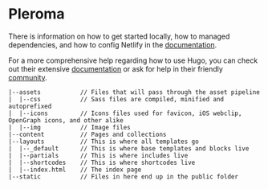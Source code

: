 # Pleroma
There is information on how to get started locally, how to managed dependencies, and how to config Netlify in the [documentation](https://github.com/roma-apps/pleroma-site/tree/master/wiki).

For a more comprehensive help regarding how to use Hugo, you can check out their extensive [documentation](https://gohugo.io/wiki/) or ask for help in their friendly [community](https://discourse.gohugo.io).

```
|--assets           // Files that will pass through the asset pipeline
|  |--css           // Sass files are compiled, minified and autoprefixed
|  |--icons         // Icons files used for favicon, iOS webclip, OpenGraph icons, and other alike
|  |--img           // Image files
|--content          // Pages and collections
|--layouts          // This is where all templates go
|  |--_default      // This is where base templates and blocks live
|  |--partials      // This is where includes live
|  |--shortcodes    // This is where shortcodes live
|  |--index.html    // The index page
|--static           // Files in here end up in the public folder
```